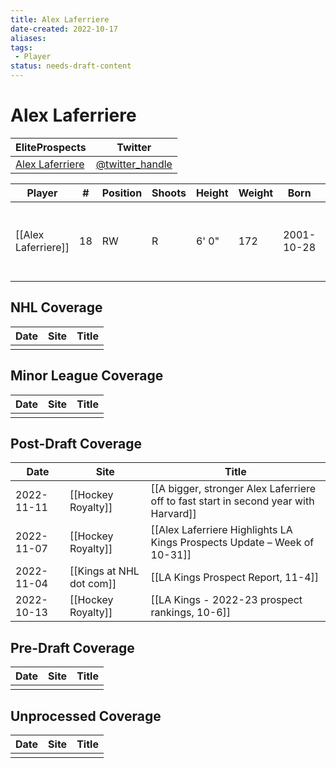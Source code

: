 ```yaml
---
title: Alex Laferriere
date-created: 2022-10-17
aliases: 
tags:
 - Player
status: needs-draft-content
---
```


# Alex Laferriere

| EliteProspects                                                                  | Twitter                                 |
| ------------------------------------------------------------------------------- | --------------------------------------- |
| [Alex Laferriere](https://www.eliteprospects.com/player/450718/alex-laferriere) | [@twitter_handle](https://twitter.com/) |

| Player          | \#  | Position | Shoots | Height | Weight | Born       | Birthplace       | Draft                       |
| --------------- | --- | -------- | ------ | ------ | ------ | ---------- | ---------------- | --------------------------- |
| [[Alex Laferriere]] | 18  | RW       | R      | 6' 0"  | 172    | 2001-10-28 | Chatham, NJ, USA | LAK 3rd Rd 2020, 83 overall | 



## NHL  Coverage
| Date | Site | Title |
| ---- | ---- | ----- |
|      |      |       |



## Minor League Coverage
| Date | Site | Title |
| ---- | ---- | ----- |
|      |      |       |




## Post-Draft Coverage
| Date       | Site                 | Title                                                                                |
| ---------- | -------------------- | ------------------------------------------------------------------------------------ |
| 2022-11-11 | [[Hockey Royalty]]   | [[A bigger, stronger Alex Laferriere off to fast start in second year with Harvard]] |
| 2022-11-07 | [[Hockey Royalty]]   | [[Alex Laferriere Highlights LA Kings Prospects Update – Week of 10-31]]             |
| 2022-11-04 | [[Kings at NHL dot com]] | [[LA Kings Prospect Report, 11-4]]                                                   |
| 2022-10-13 | [[Hockey Royalty]]   | [[LA Kings - 2022-23 prospect rankings, 10-6]] |



## Pre-Draft Coverage
| Date | Site | Title |
| ---- | ---- | ----- |
|      |      |       |


## Unprocessed Coverage
| Date | Site | Title |
| ---- | ---- | ----- |
|      |      |       |
